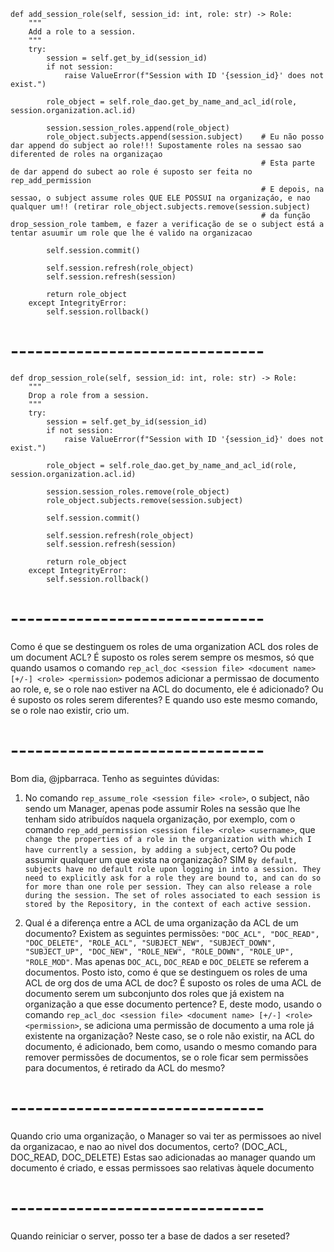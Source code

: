     def add_session_role(self, session_id: int, role: str) -> Role:
        """
        Add a role to a session.
        """
        try:
            session = self.get_by_id(session_id)
            if not session:
                raise ValueError(f"Session with ID '{session_id}' does not exist.")
            
            role_object = self.role_dao.get_by_name_and_acl_id(role, session.organization.acl.id)
            
            session.session_roles.append(role_object)
            role_object.subjects.append(session.subject)    # Eu não posso dar append do subject ao role!!! Supostamente roles na sessao sao diferented de roles na organizaçao
                                                            # Esta parte de dar append do subect ao role é suposto ser feita no rep_add_permission
                                                            # E depois, na sessao, o subject assume roles QUE ELE POSSUI na organizaçáo, e nao qualquer um!! (retirar role_object.subjects.remove(session.subject)
                                                            # da função drop_session_role tambem, e fazer a verificação de se o subject está a tentar asuumir um role que lhe é valido na organizacao
            
            self.session.commit()
            
            self.session.refresh(role_object)
            self.session.refresh(session)
            
            return role_object
        except IntegrityError:
            self.session.rollback()
            
# -------------------------------

    def drop_session_role(self, session_id: int, role: str) -> Role:
        """
        Drop a role from a session.
        """
        try:
            session = self.get_by_id(session_id)
            if not session:
                raise ValueError(f"Session with ID '{session_id}' does not exist.")
            
            role_object = self.role_dao.get_by_name_and_acl_id(role, session.organization.acl.id)
            
            session.session_roles.remove(role_object)
            role_object.subjects.remove(session.subject)
            
            self.session.commit()
            
            self.session.refresh(role_object)
            self.session.refresh(session)
            
            return role_object
        except IntegrityError:
            self.session.rollback()

# -------------------------------

Como é que se destinguem os roles de uma organization ACL dos roles de um document ACL? É suposto os roles serem sempre os mesmos, só que quando usamos o comando
`rep_acl_doc <session file> <document name> [+/-] <role> <permission>` podemos adicionar a permissao de documento ao role, e, se o role nao estiver na ACL do documento, ele é adicionado?
Ou é suposto os roles serem diferentes? E quando uso este mesmo comando, se o role nao
existir, crio um.

# -------------------------------


Bom dia, @jpbarraca. Tenho as seguintes dúvidas:

1. No comando `rep_assume_role <session file> <role>`, o subject, não sendo um Manager, apenas pode assumir Roles na sessão que lhe tenham sido atribuídos naquela organização, por exemplo, com o comando `rep_add_permission <session file> <role> <username>`, que ` change the properties of a role in the organization with which I have currently a session, by adding a subject`, certo? Ou pode assumir qualquer um que exista na organização? SIM `By default, subjects have no default role upon logging in into a session. They need to explicitly ask for a role they are bound to, and can do so for more than one role per session. They can also release a role during the session. The set of roles associated to each session is stored by the Repository, in the context of each active session.`

2. Qual é a diferença entre a ACL de uma organização da ACL de um documento? Existem as seguintes permissões: `"DOC_ACL", "DOC_READ", "DOC_DELETE", "ROLE_ACL", "SUBJECT_NEW", "SUBJECT_DOWN", "SUBJECT_UP", "DOC_NEW", "ROLE_NEW", "ROLE_DOWN", "ROLE_UP", "ROLE_MOD"`. Mas apenas `DOC_ACL`, `DOC_READ` e `DOC_DELETE` se referem a documentos. Posto isto, como é que se destinguem os roles de uma ACL de org dos de uma ACL de doc? 
É suposto os roles de uma ACL de documento serem um subconjunto dos roles que já existem na organização a que esse documento pertence? E, deste modo, usando o comando `rep_acl_doc <session file> <document name> [+/-] <role> <permission>`, se adiciona uma permissão de documento a uma role já existente na organização? Neste caso, se o role não existir, na ACL do documento, 
    é adicionado, bem como, usando o mesmo comando para remover permissões de documentos, se o role ficar sem permissões para documentos, é retirado da ACL do mesmo?

# -------------------------------

Quando crio uma organização, o Manager so vai ter as permissoes ao nivel da organizacao, e nao ao nivel dos documentos, certo? (DOC_ACL, DOC_READ, DOC_DELETE)
Estas sao adicionadas ao manager quando um documento é criado, e essas permissoes sao relativas àquele documento

# -------------------------------

Quando reiniciar o server, posso ter a base de dados a ser reseted?
